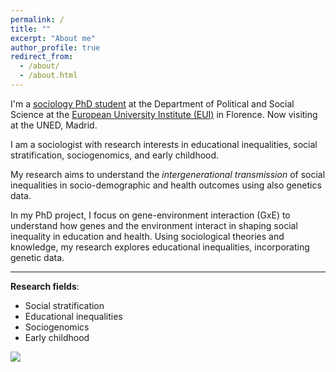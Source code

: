 ```yaml
---
permalink: /
title: ""
excerpt: "About me"
author_profile: true
redirect_from: 
  - /about/
  - /about.html
---
```




I'm a [sociology PhD student](https://www.eui.eu/people?id=gaia-ghirardi) at the Department of Political and Social Science at the [European University Institute (EUI)](https://www.eui.eu/en/academic-units/political-and-social-sciences) in Florence. Now visiting at the UNED, Madrid.  

I am a sociologist with research interests in educational inequalities, social stratification, sociogenomics, and early childhood. 

My research aims to understand the *intergenerational transmission* of social inequalities in socio-demographic and health outcomes using also genetics data. 

In my PhD project, I focus on gene-environment interaction (GxE) to understand how genes and the environment interact in shaping social inequality in education and health. Using sociological theories and knowledge, my research explores educational inequalities, incorporating genetic data.


---

**Research fields**:   
* Social stratification
* Educational inequalities
* Sociogenomics
* Early childhood

  

![](http://gaiaghirardi.github.io/images/bybike1.jpeg)



